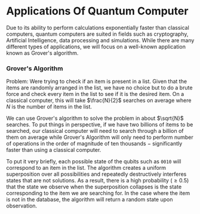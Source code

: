 <!---->

<br />
<br />

# Applications Of Quantum Computer
Due to its ability to perform calculations exponentially faster than classical computers, quantum computers are suited in fields such as cryptography, Artificial Intelligence, data processing and simulations. While there are many different types of applications, we will focus on a well-known application known as Grover's algorithm.

### Grover's Algorithm

Problem: Were trying to check if an item is present in a list. Given that the items are randomly arranged in the list, we have no choice but to do a brute force and check every item in the list to see if it is the desired item. On a classical computer, this will take $\frac{N}{2}$ searches on average where $N$ is the number of items in the list.

We can use Grover's algorithm to solve the problem in about $\sqrt{N}$ searches. To put things in perspective, if we have two billions of items to be searched, our classical computer will need to search through a billion of them on average while Grover's Algorithm will only need to perform number of operations in the order of magnitude of ten thousands $-$ significantly faster than using a classical computer.

To put it very briefly, each possible state of the qubits such as `0010` will correspond to an item in the list. The algorithm creates a uniform superposition over all possibilities and repeatedly destructively interferes states that are not solutions. As a result, there is a high probability ($\ge 0.5$) that the state we observe when the superposition collapses is the state corresponding to the item we are searching for. In the case where the item is not in the database, the algorithm will return a random state upon observation.